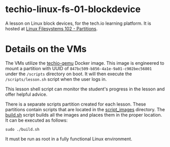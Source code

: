# techio-linux-fs-01-blockdevice
A lesson on Linux block devices, for the tech.io learning platform. It is hosted at
[Linux Filesystems 102 - Partitions]().

# Details on the VMs
The VMs utilize the [techio-qemu](https://hub.docker.com/r/danbhentschel/techio-qemu/) Docker image. This image is engineered to
mount a partition with UUID of `847bc509-b856-4a1e-9a01-c902bec56801` under the `/scripts` directory on boot. It will then execute
the `/scripts/lesson.sh` script when the user logs in.

This lesson shell script can monitor the student's progress in the lesson and offer helpful advice.

There is a separate scripts partition created for each lesson. These partitions contain scripts that are located in the 
[script_images](https://github.com/danBhentschel/techio-linux-fs-01-blockdevice/tree/master/script_images) directory. The
[build.sh](https://github.com/danBhentschel/techio-linux-fs-01-blockdevice/blob/master/script_images/build.sh) script 
builds all the images and places them in the proper location. It can be executed as follows:

```
sudo ./build.sh
```

It must be run as root in a fully functional Linux environment.
